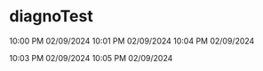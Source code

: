 # diagnoTest
10:00 PM 02/09/2024
10:01 PM 02/09/2024
10:04 PM 02/09/2024






10:03 PM 02/09/2024
10:05 PM 02/09/2024
